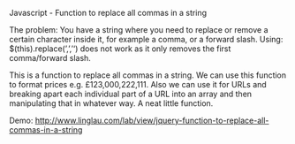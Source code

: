 Javascript - Function to replace all commas in a string

The problem: You have a string where you need to replace or remove a certain character inside it, for example a comma, or a forward slash. Using: $(this).replace(’,’,’‘) does not work as it only removes the first comma/forward slash.

This is a function to replace all commas in a string. We can use this function to format prices e.g. £123,000,222,111. Also we can use it for URLs and breaking apart each individual part of a URL into an array and then manipulating that in whatever way. A neat little function.

Demo: http://www.linglau.com/lab/view/jquery-function-to-replace-all-commas-in-a-string